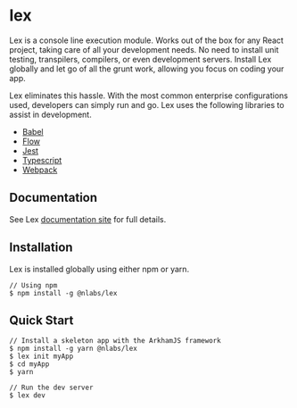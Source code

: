 # lex

Lex is a console line execution module. Works out of the box for any React project, taking care of all your development needs. No need to install unit testing, transpilers, compilers, or even development servers. Install Lex globally and let go of all the grunt work, allowing you focus on coding your app.

Lex eliminates this hassle. With the most common enterprise configurations used, developers can simply run and go. Lex uses the following libraries to assist in development.

- [Babel](https://babeljs.io/)
- [Flow](https://flow.org/)
- [Jest](https://facebook.github.io/jest/)
- [Typescript](http://www.typescriptlang.org/)
- [Webpack](https://webpack.js.org/)


## Documentation

See Lex [documentation site](http://lex.nitrogenlabs.com) for full details.

## Installation

Lex is installed globally using either npm or yarn.

```shell
// Using npm
$ npm install -g @nlabs/lex
```

## Quick Start

```shell
// Install a skeleton app with the ArkhamJS framework
$ npm install -g yarn @nlabs/lex
$ lex init myApp
$ cd myApp
$ yarn

// Run the dev server
$ lex dev
```
